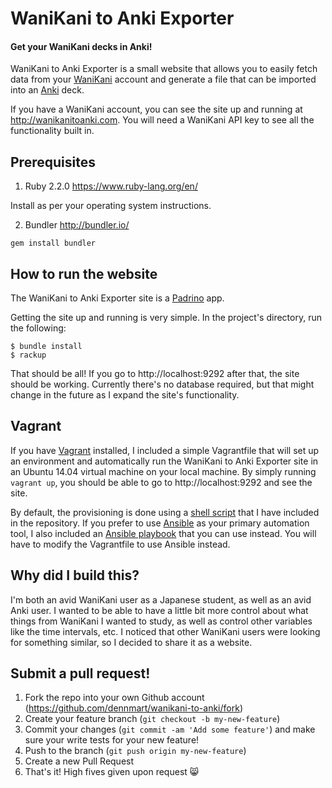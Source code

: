 # WaniKani to Anki Exporter

#### Get your WaniKani decks in Anki!

WaniKani to Anki Exporter is a small website that allows you to easily fetch data from your
[WaniKani](https://www.wanikani.com/) account and generate a file that can be imported
into an [Anki](http://ankisrs.net/) deck.

If you have a WaniKani account, you can see the site up and running at http://wanikanitoanki.com.
You will need a WaniKani API key to see all the functionality built in.

## Prerequisites

1. Ruby 2.2.0 https://www.ruby-lang.org/en/

Install as per your operating system instructions.

2. Bundler http://bundler.io/

```
gem install bundler
```

## How to run the website

The WaniKani to Anki Exporter site is a [Padrino](http://www.padrinorb.com/) app.

Getting the site up and running is very simple.
In the project's directory, run the following:

```
$ bundle install
$ rackup
```

That should be all! If you go to http://localhost:9292 after that, the site should be working.
Currently there's no database required, but that might change in the future as I expand the
site's functionality.

## Vagrant

If you have [Vagrant](https://www.vagrantup.com/) installed, I included a simple Vagrantfile that will set up an environment
and automatically run the WaniKani to Anki Exporter site in an Ubuntu 14.04 virtual machine on
your local machine. By simply running `vagrant up`, you should be able to go to http://localhost:9292
and see the site.

By default, the provisioning is done using a [shell script](https://github.com/dennmart/wanikani-to-anki/blob/master/provisioning/provision.sh)
that I have included in the repository. If you prefer to use [Ansible](http://www.ansible.com/home) as
your primary automation tool, I also included an [Ansible playbook](https://github.com/dennmart/wanikani-to-anki/blob/master/provisioning/playbook.yml)
that you can use instead. You will have to modify the Vagrantfile to use Ansible instead.

## Why did I build this?

I'm both an avid WaniKani user as a Japanese student, as well as an avid Anki user. I wanted to
be able to have a little bit more control about what things from WaniKani I wanted to study, as
well as control other variables like the time intervals, etc. I noticed that other WaniKani users
were looking for something similar, so I decided to share it as a website.

## Submit a pull request!

1. Fork the repo into your own Github account (https://github.com/dennmart/wanikani-to-anki/fork)
2. Create your feature branch (`git checkout -b my-new-feature`)
3. Commit your changes (`git commit -am 'Add some feature'`) and make sure your write tests for your new feature!
4. Push to the branch (`git push origin my-new-feature`)
5. Create a new Pull Request
6. That's it! High fives given upon request :smile_cat:
